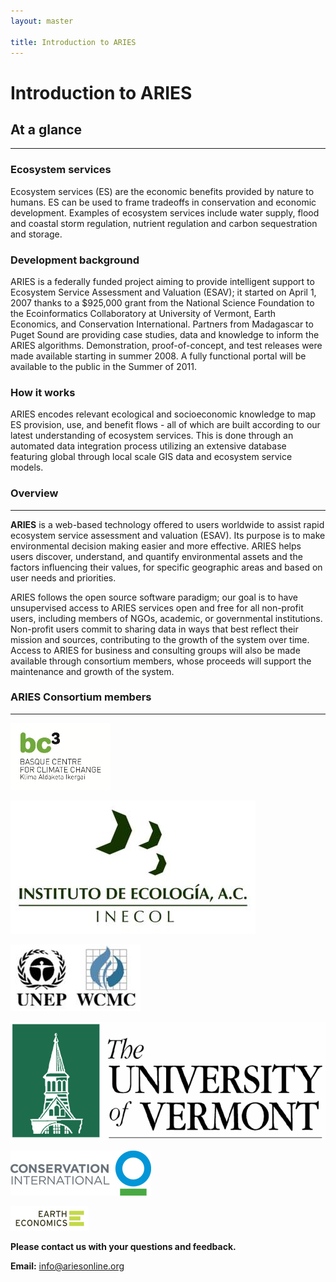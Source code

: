 ```yaml
---
layout: master

title: Introduction to ARIES
---
```

# Introduction to ARIES

<div id="about-at-a-glance" markdown="1">

## At a glance
---------------

### Ecosystem services

Ecosystem services (ES) are the economic benefits provided by nature
to humans. ES can be used to frame tradeoffs in conservation and
economic development. Examples of ecosystem services include water
supply, flood and coastal storm regulation, nutrient regulation and
carbon sequestration and storage.

### Development background

ARIES is a federally funded project aiming to provide intelligent
support to Ecosystem Service Assessment and Valuation (ESAV); it
started on April 1, 2007 thanks to a $925,000 grant from the National
Science Foundation to the Ecoinformatics Collaboratory at University
of Vermont, Earth Economics, and Conservation International.  Partners
from Madagascar to Puget Sound are providing case studies, data and
knowledge to inform the ARIES algorithms.  Demonstration,
proof-of-concept, and test releases were made available starting in
summer 2008. A fully functional portal will be available to the public
in the Summer of 2011.

### How it works

ARIES encodes relevant ecological and socioeconomic knowledge to map
ES provision, use, and benefit flows - all of which are built
according to our latest understanding of ecosystem services. This is
done through an automated data integration process utilizing an
extensive database featuring global through local scale GIS data and
ecosystem service models.

</div>

<div id="about-content" markdown="1">

### Overview
-------------

**ARIES** is a web-based technology offered to users worldwide to
assist rapid ecosystem service assessment and valuation (ESAV). Its
purpose is to make environmental decision making easier and more
effective. ARIES helps users discover, understand, and quantify
environmental assets and the factors influencing their values, for
specific geographic areas and based on user needs and priorities.

ARIES follows the open source software paradigm; our goal is to have
unsupervised access to ARIES services open and free for all non-profit
users, including members of NGOs, academic, or governmental
institutions. Non-profit users commit to sharing data in ways that
best reflect their mission and sources, contributing to the growth of
the system over time. Access to ARIES for business and consulting
groups will also be made available through consortium members, whose
proceeds will support the maintenance and growth of the system.

<div id="about-consortium" markdown="1">

### ARIES Consortium members
-----------------------------

[![Basque Center for Climate Change](/images/logos/bc3logo_web.jpg)](http://www.bc3research.org)

[![Instituto de Ecologia](/images/INECOL.jpg)](http://www.ecologia.edu.mx)

[![United Nations Environment Programme World Conservation Monitoring Centre](/images/UNEP.jpg)](http://www.unep-wcmc.org)

[![University of Vermont](/images/logos/uvmlogo-words.gif)](http://www.uvm.edu/giee)

[![Conservation International](/images/logos/cilogo2.jpg)](http://www.conservation.org)

[![Earth Economics](/images/logos/EELogo_Tiny_jpg.jpg)](http://www.eartheconomics.org)

</div>

<div id="about-contact" markdown="1">

**Please contact us with your questions and feedback.**

**Email:** [info@ariesonline.org](mailto:info@ariesonline.org?subject=ARIESOnline+Inquiry)

</div>

</div>
